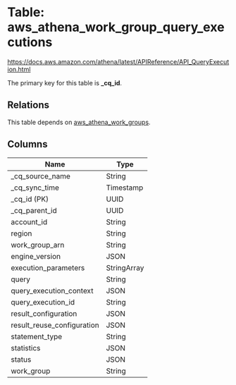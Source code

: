 # Table: aws_athena_work_group_query_executions

https://docs.aws.amazon.com/athena/latest/APIReference/API_QueryExecution.html

The primary key for this table is **_cq_id**.

## Relations
This table depends on [aws_athena_work_groups](aws_athena_work_groups.md).

## Columns
| Name          | Type          |
| ------------- | ------------- |
|_cq_source_name|String|
|_cq_sync_time|Timestamp|
|_cq_id (PK)|UUID|
|_cq_parent_id|UUID|
|account_id|String|
|region|String|
|work_group_arn|String|
|engine_version|JSON|
|execution_parameters|StringArray|
|query|String|
|query_execution_context|JSON|
|query_execution_id|String|
|result_configuration|JSON|
|result_reuse_configuration|JSON|
|statement_type|String|
|statistics|JSON|
|status|JSON|
|work_group|String|
